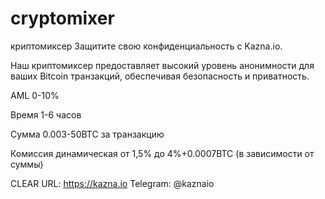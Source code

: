 # cryptomixer
криптомиксер
Защитите свою конфиденциальность с Kazna.io.
 
Наш криптомиксер предоставляет высокий уровень анонимности для ваших Bitcoin транзакций, обеспечивая безопасность и приватность.
 
AML 0-10%

Время 1-6 часов

Сумма 0.003-50BTC за транзакцию

Комиссия динамическая от 1,5% до 4%+0.0007BTC (в зависимости от суммы)
 
CLEAR URL: https://kazna.io
Telegram: @kaznaio

